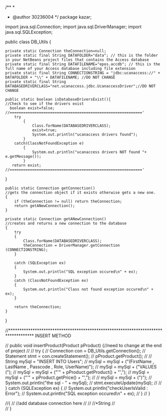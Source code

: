 /**
 *
 * @author 30236004
 */
package kazar;

import java.sql.Connection;
import java.sql.DriverManager;
import java.sql.SQLException;


public class DB_Utils {
    
    private static Connection theConnection=null;
    private static final String DATAFOLDER="data"; // this is the folder in your NetBeans project files that contains the Access database
    private static final String DATAFILENAME="epos.accdb"; // this is the full name of your Access database including file extension
    private static final String CONNECTIONSTRING = "jdbc:ucanaccess://" + DATAFOLDER + "\\" + DATAFILENAME; //DO NOT CHANGE
    private static final String DATABASEDRIVERCLASS="net.ucanaccess.jdbc.UcanaccessDriver";//DO NOT CHANGE
    
    public static boolean isDatabaseDriversExist(){
    //Check to see if the drivers exist
      boolean exist=false;
    //==========================================================='          
        try 
            {
                Class.forName(DATABASEDRIVERCLASS);
                exist=true;
                System.out.println("ucanaccess drivers found");
            } 
        catch(ClassNotFoundException e) 
            {
                System.out.println("ucanaccess drivers NOT found "+ e.getMessage());
            }
       return exist;
    //==========================================================='  
    
}
    
    public static Connection getConnection()
    //gets the connection object if it exists otherwise gets a new one.
    {
        if (theConnection != null) return theConnection; 
        return getANewConnection();
    }

    private static Connection getANewConnection() 
    //creates and returns a new connection to the database
    {
        try
        {
            Class.forName(DATABASEDRIVERCLASS);
            theConnection = DriverManager.getConnection (CONNECTIONSTRING); 
        }
      
        catch (SQLException ex) 
        {
            System.out.println("SQL exception occured\n" + ex);
        } 
        catch (ClassNotFoundException ex) 
        {
            System.out.println("Class not found exception occured\n" + ex);
        }

        return theConnection;        
    }
    
}



//***********************************************************************************
INSERT METHOD

//   public void insertProduct(Product pProduct) {//need to change at the end of project
//
//        try {
//            Connection con = DB_Utils.getConnection();
//            Statement stmt = con.createStatement();
//            pProduct.getProduct();
//
//            String mySql = "INSERT INTO Users";
//            mySql = mySql + ("(FirstName  , LastName , Passcode , Role, UserName)");
//            mySql = mySql + ("VALUES (");
//            mySql = mySql + ("'" + pProduct.getProduct() + "',");
//            mySql = mySql + ("'" + pProduct.getPrice() + "',");
//
//            mySql = mySql + (")");
//            System.out.println("the sql  - " + mySql);
//            stmt.executeUpdate(mySql);
//
//        } catch (SQLException ex) {
//            System.out.println("checkUserIsValid : Error");
//            System.out.println("SQL exception occured\n" + ex);
//        }
//    }

//{
//    //add database connection here
//
//    //*String
//        
//        }
